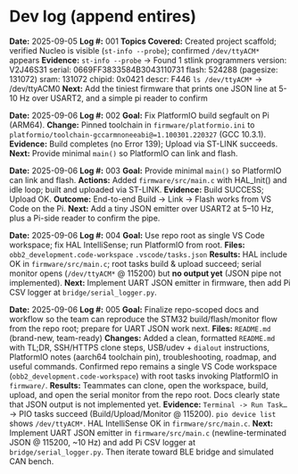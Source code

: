 # Dev log (append entires)

**Date:** 2025-09-05
**Log #:** 001
**Topics Covered:** Created project scaffold; verified Nucleo is visible (`st-info --probe`); confirmed `/dev/ttyACM*` appears
**Evidence:**
    `st-info --probe` -> 
                Found 1 stlink programmers
                version:    V2J46S31
                serial:     0669FF3833584B3043110731
                flash:      524288 (pagesize: 131072)
                sram:       131072
                chipid:     0x0421
                descr:      F446
    `ls /dev/ttyACM*` -> /dev/ttyACM0
**Next:** Add the tiniest firmware that prints one JSON line at 5-10 Hz over USART2, and a simple pi reader to confirm

**Date:** 2025-09-06
**Log #:** 002
**Goal:** Fix PlatformIO build segfault on Pi (ARM64).
**Change:** Pinned toolchain in `firmware/platformio.ini` to `platformio/toolchain-gccarmnoneeabi@=1.100301.220327` (GCC 10.3.1).
**Evidence:** Build completes (no Error 139); Upload via ST-LINK succeeds.
**Next:** Provide minimal `main()` so PlatformIO can link and flash.

**Date:** 2025-09-06
**Log #:** 003
**Goal:** Provide minimal `main()` so PlatformIO can link and flash.
**Actions:** Added `firmware/src/main.c` with HAL_Init() and idle loop; built and uploaded via ST-LINK.
**Evidence:** Build SUCCESS; Upload OK.
**Outcome:** End-to-end Build -> Link -> Flash works from VS Code on the Pi.
**Next:** Add a tiny JSON emitter over USART2 at 5–10 Hz, plus a Pi-side reader to confirm the pipe.

**Date:** 2025-09-06
**Log #:** 004
**Goal:** Use repo root as single VS Code workspace; fix HAL IntelliSense; run PlatformIO from root.
**Files:**
  `obb2_development.code-workspace`
  `.vscode/tasks.json`
**Results:** HAL include OK in `firmware/src/main.c`; root tasks build & upload succeed; serial monitor opens (`/dev/ttyACM*` @ 115200) but **no output yet** (JSON pipe not implemented).
**Next:** Implement UART JSON emitter in firmware, then add Pi CSV logger at `bridge/serial_logger.py`.

**Date:** 2025-09-06
**Log #:** 005
**Goal:** Finalize repo-scoped docs and workflow so the team can reproduce the STM32 build/flash/monitor flow from the repo root; prepare for UART JSON work next.
**Files:**
  `README.md` (brand-new, team-ready)
**Changes:**
  Added a clean, formatted `README.md` with TL;DR, SSH/HTTPS clone steps, USB/udev + `dialout` instructions, PlatformIO notes (aarch64 toolchain pin), troubleshooting, roadmap, and useful commands.
  Confirmed repo remains a single VS Code workspace (`obb2_development.code-workspace`) with root tasks invoking PlatformIO in `firmware/`.
**Results:** Teammates can clone, open the workspace, build, upload, and open the serial monitor from the repo root. Docs clearly state that JSON output is not implemented yet.
**Evidence:** `Terminal -> Run Task…` -> PIO tasks succeed (Build/Upload/Monitor @ 115200). `pio device list` shows `/dev/ttyACM*`. HAL IntelliSense OK in `firmware/src/main.c`.
**Next:** Implement UART JSON emitter in `firmware/src/main.c` (newline-terminated JSON @ 115200, ~10 Hz) and add Pi CSV logger at `bridge/serial_logger.py`. Then iterate toward BLE bridge and simulated CAN bench.

